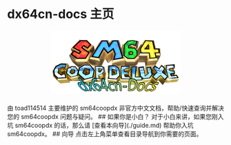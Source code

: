 # dx64cn-docs 主页
<center><img class="dx64cn-logo" width="300" src="./img/logo.png"/></center><br>
由 toad114514 主要维护的 sm64coopdx 非官方中文文档，帮助/快速查询并解决您的 sm64coopdx 问题与疑问。
## 如果你是小白？
对于小白来讲，如果您刚入坑 sm64coopdx 的话，那么请 [查看本向导](./guide.md) 帮助你入坑 sm64coopdx。
## 向导
点击左上角菜单查看目录导航到你需要的页面。

